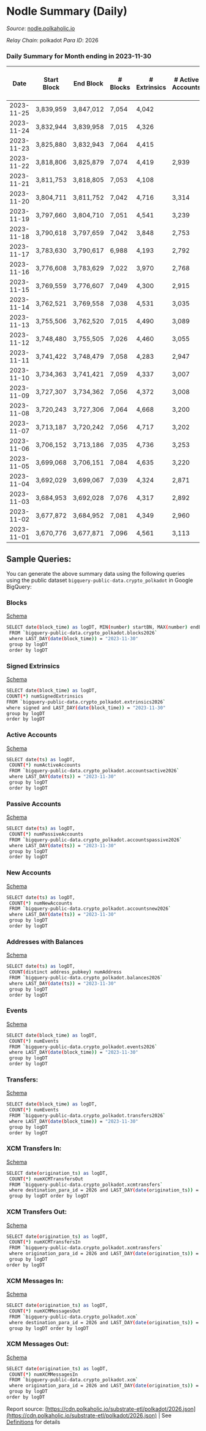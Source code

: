 # Nodle Summary (Daily)

_Source_: [nodle.polkaholic.io](https://nodle.polkaholic.io)

*Relay Chain*: polkadot
*Para ID*: 2026



### Daily Summary for Month ending in 2023-11-30


| Date    | Start Block | End Block | # Blocks | # Extrinsics | # Active Accounts | # Passive Accounts | # New Accounts | # Addresses | # Events  | # Transfers ($USD) | # XCM Transfers In ($USD) | # XCM Transfers Out ($USD) | # XCM In | # XCM Out | Issues |
|---------|-------------|-----------|----------|--------------|-------------------|--------------------|----------------|-------------|-----------|--------------------|---------------------------|----------------------------|----------|-----------|--------|
| 2023-11-25 | 3,839,959 | 3,847,012 | 7,054 | 4,042 |  |  |  |  | 178,165 | 137,096 ($104,484.16) |   |   |  |  |  |
| 2023-11-24 | 3,832,944 | 3,839,958 | 7,015 | 4,326 |  |  |  |  | 204,891 | 161,380 ($1,507.66) |   |   |  | 3 |  |
| 2023-11-23 | 3,825,880 | 3,832,943 | 7,064 | 4,415 |  |  |  |  | 204,031 | 160,332 ($4,873.51) |   |   |  |  |  |
| 2023-11-22 | 3,818,806 | 3,825,879 | 7,074 | 4,419 | 2,939 | 29,426 |  | 859,829 | 203,268 | 159,678  |   |   |  |  |  |
| 2023-11-21 | 3,811,753 | 3,818,805 | 7,053 | 4,108 |  |  |  |  | 199,466 | 157,905 ($4,652.48) |   |   |  |  |  |
| 2023-11-20 | 3,804,711 | 3,811,752 | 7,042 | 4,716 | 3,314 | 29,256 | 576 | 858,699 | 202,154 | 157,260 ($2,784.80) |   |   |  |  |  |
| 2023-11-19 | 3,797,660 | 3,804,710 | 7,051 | 4,541 | 3,239 | 28,838 | 597 | 858,125 | 195,211 | 151,216 ($2,343.12) |   |   |  |  |  |
| 2023-11-18 | 3,790,618 | 3,797,659 | 7,042 | 3,848 | 2,753 | 28,587 |  | 857,547 | 168,042 | 127,378 ($1,533.47) |   |   |  |  |  |
| 2023-11-17 | 3,783,630 | 3,790,617 | 6,988 | 4,193 | 2,792 | 28,631 | 508 | 856,856 | 195,510 | 154,075  |   |   |  |  |  |
| 2023-11-16 | 3,776,608 | 3,783,629 | 7,022 | 3,970 | 2,768 | 28,985 | 523 | 856,350 | 194,898 | 154,890  |   |   |  | 1 |  |
| 2023-11-15 | 3,769,559 | 3,776,607 | 7,049 | 4,300 | 2,915 | 28,820 | 552 | 855,828 | 198,277 | 156,005  |   |   |  | 1 |  |
| 2023-11-14 | 3,762,521 | 3,769,558 | 7,038 | 4,531 | 3,035 | 29,088 | 563 | 855,281 | 200,873 | 156,917  |   |   |  |  |  |
| 2023-11-13 | 3,755,506 | 3,762,520 | 7,015 | 4,490 | 3,089 | 29,417 | 549 | 854,726 | 200,639 | 157,311  |   |   |  |  |  |
| 2023-11-12 | 3,748,480 | 3,755,505 | 7,026 | 4,460 | 3,055 | 29,054 |  | 854,185 | 195,020 | 151,653 ($2,848.80) |   |   |  |  |  |
| 2023-11-11 | 3,741,422 | 3,748,479 | 7,058 | 4,283 | 2,947 | 28,371 | 586 | 853,588 | 195,503 | 153,084  |   |   |  | 1 |  |
| 2023-11-10 | 3,734,363 | 3,741,421 | 7,059 | 4,337 | 3,007 | 28,641 | 512 | 853,007 | 196,344 | 153,892  |   |   | 1 | 1 |  |
| 2023-11-09 | 3,727,307 | 3,734,362 | 7,056 | 4,372 | 3,008 | 28,832 | 480 | 852,498 | 198,679 | 155,820  |   |   |  |  |  |
| 2023-11-08 | 3,720,243 | 3,727,306 | 7,064 | 4,668 | 3,200 | 28,561 |  | 852,028 | 199,475 | 154,892  |   |   |  |  |  |
| 2023-11-07 | 3,713,187 | 3,720,242 | 7,056 | 4,717 | 3,202 | 28,927 | 606 | 851,503 | 201,581 | 155,246  |   |   |  |  |  |
| 2023-11-06 | 3,706,152 | 3,713,186 | 7,035 | 4,736 | 3,253 | 29,077 | 519 | 850,911 | 200,520 | 155,174  |   |   |  |  |  |
| 2023-11-05 | 3,699,068 | 3,706,151 | 7,084 | 4,635 | 3,220 | 28,582 | 576 | 850,430 | 194,655 | 149,753 ($609.26) |   |   |  |  |  |
| 2023-11-04 | 3,692,029 | 3,699,067 | 7,039 | 4,324 | 2,871 | 27,981 | 640 | 849,878 | 190,794 | 147,435  |   |   |  |  |  |
| 2023-11-03 | 3,684,953 | 3,692,028 | 7,076 | 4,317 | 2,892 | 28,673 | 504 | 849,242 | 193,591 | 150,875  |   |   |  |  |  |
| 2023-11-02 | 3,677,872 | 3,684,952 | 7,081 | 4,349 | 2,960 | 29,249 | 603 | 848,746 | 199,668 | 156,912  |   |   |  | 1 |  |
| 2023-11-01 | 3,670,776 | 3,677,871 | 7,096 | 4,561 | 3,113 | 29,540 | 551 | 848,144 | 204,016 | 159,603  |   |   |  |  |  |

## Sample Queries:
You can generate the above summary data using the following queries using the public dataset `bigquery-public-data.crypto_polkadot` in Google BigQuery:


### Blocks 

[Schema](https://github.com/colorfulnotion/substrate-etl/blob/main/schema/blocks.json)

```bash
SELECT date(block_time) as logDT, MIN(number) startBN, MAX(number) endBN, COUNT(*) numBlocks 
 FROM `bigquery-public-data.crypto_polkadot.blocks2026`  
 where LAST_DAY(date(block_time)) = "2023-11-30" 
 group by logDT 
 order by logDT
```

### Signed Extrinsics 

[Schema](https://github.com/colorfulnotion/substrate-etl/blob/main/schema/extrinsics.json)

```bash
SELECT date(block_time) as logDT, 
COUNT(*) numSignedExtrinsics 
FROM `bigquery-public-data.crypto_polkadot.extrinsics2026`  
where signed and LAST_DAY(date(block_time)) = "2023-11-30" 
group by logDT 
order by logDT
```

### Active Accounts 

[Schema](https://github.com/colorfulnotion/substrate-etl/blob/main/schema/accountsactive.json)

```bash
SELECT date(ts) as logDT, 
 COUNT(*) numActiveAccounts 
 FROM `bigquery-public-data.crypto_polkadot.accountsactive2026` 
 where LAST_DAY(date(ts)) = "2023-11-30" 
 group by logDT 
 order by logDT
```

### Passive Accounts 

[Schema](https://github.com/colorfulnotion/substrate-etl/blob/main/schema/accountspassive.json)

```bash
SELECT date(ts) as logDT, 
 COUNT(*) numPassiveAccounts 
 FROM `bigquery-public-data.crypto_polkadot.accountspassive2026` 
 where LAST_DAY(date(ts)) = "2023-11-30" 
 group by logDT 
 order by logDT
```

### New Accounts 

[Schema](https://github.com/colorfulnotion/substrate-etl/blob/main/schema/accountsnew.json)

```bash
SELECT date(ts) as logDT, 
 COUNT(*) numNewAccounts 
 FROM `bigquery-public-data.crypto_polkadot.accountsnew2026` 
 where LAST_DAY(date(ts)) = "2023-11-30" 
 group by logDT
 order by logDT
```

### Addresses with Balances 

[Schema](https://github.com/colorfulnotion/substrate-etl/blob/main/schema/balances.json)

```bash
SELECT date(ts) as logDT,
 COUNT(distinct address_pubkey) numAddress 
 FROM `bigquery-public-data.crypto_polkadot.balances2026` 
 where LAST_DAY(date(ts)) = "2023-11-30" 
 group by logDT 
 order by logDT
```

### Events 

[Schema](https://github.com/colorfulnotion/substrate-etl/blob/main/schema/events.json)

```bash
SELECT date(block_time) as logDT, 
 COUNT(*) numEvents 
 FROM `bigquery-public-data.crypto_polkadot.events2026` 
 where LAST_DAY(date(block_time)) = "2023-11-30" 
 group by logDT 
 order by logDT
```

### Transfers:

[Schema](https://github.com/colorfulnotion/substrate-etl/blob/main/schema/transfers.json)

```bash
SELECT date(block_time) as logDT, 
 COUNT(*) numEvents 
 FROM `bigquery-public-data.crypto_polkadot.transfers2026` 
 where LAST_DAY(date(block_time)) = "2023-11-30" 
 group by logDT 
 order by logDT
```

### XCM Transfers In: 

[Schema](https://github.com/colorfulnotion/substrate-etl/blob/main/schema/xcmtransfers.json)

```bash
SELECT date(origination_ts) as logDT, 
 COUNT(*) numXCMTransfersOut 
 FROM `bigquery-public-data.crypto_polkadot.xcmtransfers` 
 where destination_para_id = 2026 and LAST_DAY(date(origination_ts)) = "2023-11-30" 
 group by logDT order by logDT
```

### XCM Transfers Out: 

[Schema](https://github.com/colorfulnotion/substrate-etl/blob/main/schema/xcmtransfers.json)

```bash
SELECT date(origination_ts) as logDT, 
 COUNT(*) numXCMTransfersIn 
 FROM `bigquery-public-data.crypto_polkadot.xcmtransfers` 
 where origination_para_id = 2026 and LAST_DAY(date(origination_ts)) = "2023-11-30" 
 group by logDT 
order by logDT
```

### XCM Messages In: 

[Schema](https://github.com/colorfulnotion/substrate-etl/blob/main/schema/xcm.json)

```bash
SELECT date(origination_ts) as logDT, 
 COUNT(*) numXCMMessagesOut 
 FROM `bigquery-public-data.crypto_polkadot.xcm` 
 where destination_para_id = 2026 and LAST_DAY(date(origination_ts)) = "2023-11-30" 
 group by logDT order by logDT
```

### XCM Messages Out: 

[Schema](https://github.com/colorfulnotion/substrate-etl/blob/main/schema/xcm.json)

```bash
SELECT date(origination_ts) as logDT, 
 COUNT(*) numXCMMessagesIn 
 FROM `bigquery-public-data.crypto_polkadot.xcm` 
 where origination_para_id = 2026 and LAST_DAY(date(origination_ts)) = "2023-11-30" 
 group by logDT 
order by logDT
```


Report source: [https://cdn.polkaholic.io/substrate-etl/polkadot/2026.json](https://cdn.polkaholic.io/substrate-etl/polkadot/2026.json) | See [Definitions](/DEFINITIONS.md) for details
